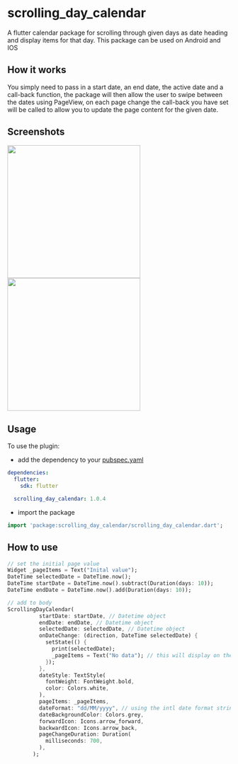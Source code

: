 # scrolling_day_calendar

A flutter calendar package for scrolling through given days as date heading and display items for that day. This package can be used on Android and IOS

## How it works
You simply need to pass in a start date, an end date, the active date and a call-back function, the package will then allow 
the user to swipe between the dates using PageView, on each page change the call-back you have set will be called 
to allow you to update the page content for the given date.


## Screenshots
<img src="https://github.com/bmb-enterprises/scrolling-day-calendar/blob/master/sample_images/1.png?raw=true" height="300em" />
<img src="https://github.com/bmb-enterprises/scrolling-day-calendar/blob/master/sample_images/2.png?raw=true" height="300em" />


## Usage 

To use the plugin: 

* add the dependency to your [pubspec.yaml](https://github.com/bmb-enterprises/scrolling-day-calendar/tree/master/example)

```yaml
dependencies:
  flutter:
    sdk: flutter

  scrolling_day_calendar: 1.0.4

```

* import the package 
```dart 
import 'package:scrolling_day_calendar/scrolling_day_calendar.dart';

```

## How to use

```dart
// set the initial page value
Widget _pageItems = Text("Inital value");
DateTime selectedDate = DateTime.now();
DateTime startDate = DateTime.now().subtract(Duration(days: 10));
DateTime endDate = DateTime.now().add(Duration(days: 10));

// add to body
ScrollingDayCalendar(
          startDate: startDate, // Datetime object
          endDate: endDate, // Datetime object
          selectedDate: selectedDate, // Datetime object
          onDateChange: (direction, DateTime selectedDate) {
            setState(() {
              print(selectedDate);
              _pageItems = Text("No data"); // this will display on the new page
            });
          },
          dateStyle: TextStyle(
            fontWeight: FontWeight.bold,
            color: Colors.white,
          ),
          pageItems: _pageItems,
          dateFormat: "dd/MM/yyyy", // using the intl date format string
          dateBackgroundColor: Colors.grey,
          forwardIcon: Icons.arrow_forward,
          backwardIcon: Icons.arrow_back,
          pageChangeDuration: Duration(
            milliseconds: 700,
          ),
        );
```
